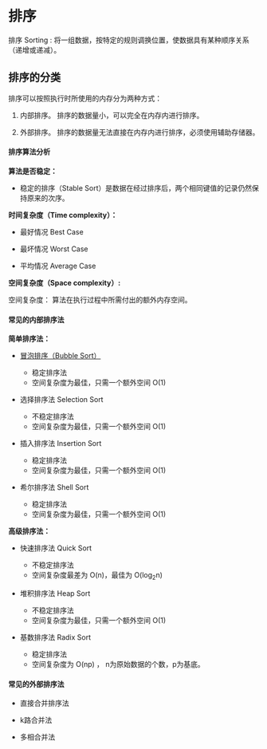 # 排序

排序 Sorting : 将一组数据，按特定的规则调换位置，使数据具有某种顺序关系（递增或递减）。

## 排序的分类

排序可以按照执行时所使用的内存分为两种方式：

1. 内部排序。 排序的数据量小，可以完全在内存内进行排序。

2. 外部排序。 排序的数据量无法直接在内存内进行排序，必须使用辅助存储器。

#### 排序算法分析

**算法是否稳定：**

- 稳定的排序（Stable Sort）是数据在经过排序后，两个相同键值的记录仍然保持原来的次序。

**时间复杂度（Time complexity）：**

- 最好情况 Best Case

- 最坏情况 Worst Case

- 平均情况 Average Case

**空间复杂度（Space complexity）:**

空间复杂度： 算法在执行过程中所需付出的额外内存空间。

#### 常见的内部排序法

**简单排序法：** 

- [冒泡排序（Bubble Sort）](Sorting-Algorithm/Bubble-Sort.md) 

    - 稳定排序法
    - 空间复杂度为最佳，只需一个额外空间 O(1) 

- 选择排序法 Selection Sort 

    - 不稳定排序法
    - 空间复杂度为最佳，只需一个额外空间 O(1) 
    
- 插入排序法 Insertion Sort

    - 稳定排序法
    - 空间复杂度为最佳，只需一个额外空间 O(1) 

- 希尔排序法 Shell Sort 

    - 稳定排序法
    - 空间复杂度为最佳，只需一个额外空间 O(1) 


**高级排序法：**

- 快速排序法 Quick Sort

    - 不稳定排序法
    - 空间复杂度最差为 O(n)，最佳为 O(log<sub>2</sub>n)

- 堆积排序法 Heap Sort 

    - 不稳定排序法
    - 空间复杂度为最佳，只需一个额外空间 O(1) 

- 基数排序法 Radix Sort 

    - 稳定排序法
    - 空间复杂度为 O(np) ， n为原始数据的个数，p为基底。

#### 常见的外部排序法

- 直接合并排序法

- k路合并法

- 多相合并法